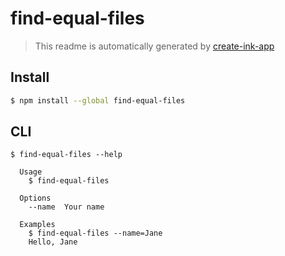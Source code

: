 # find-equal-files

> This readme is automatically generated by [create-ink-app](https://github.com/vadimdemedes/create-ink-app)

## Install

```bash
$ npm install --global find-equal-files
```

## CLI

```
$ find-equal-files --help

  Usage
    $ find-equal-files

  Options
    --name  Your name

  Examples
    $ find-equal-files --name=Jane
    Hello, Jane
```
